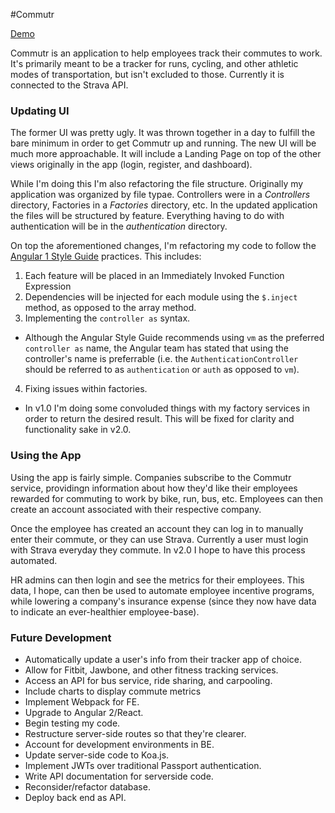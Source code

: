 #Commutr

[Demo](https://frozen-harbor-37769.herokuapp.com/)

Commutr is an application to help employees track their commutes to work. It's primarily meant to be a tracker for
runs, cycling, and other athletic modes of transportation, but isn't excluded to those. Currently it is connected to the
Strava API.

### Updating UI
The former UI was pretty ugly. It was thrown together in a day to fulfill the bare minimum in order to get Commutr up
and running. The new UI will be much more approachable. It will include a Landing Page on top of the other views
originally in the app (login, register, and dashboard).

While I'm doing this I'm also refactoring the file structure. Originally my application was organized by file typae.
Controllers were in a *Controllers* directory, Factories in a *Factories* directory, etc. In the updated application the
files will be structured by feature. Everything having to do with authentication will be in the *authentication* directory.

On top the aforementioned changes, I'm refactoring my code to follow the [Angular 1 Style Guide](https://github.com/johnpapa/angular-styleguide/tree/master/a1)
practices. This includes:

1. Each feature will be placed in an Immediately Invoked Function Expression
2. Dependencies will be injected for each module using the `$.inject` method, as opposed to the array method.
3. Implementing the `controller as` syntax.
  - Although the Angular Style Guide recommends using `vm` as the preferred `controller as` name, the Angular
  team has stated that using the controller's name is preferrable (i.e. the `AuthenticationController` should be
  referred to as `authentication` or `auth` as opposed to `vm`).
4. Fixing issues within factories.
  - In v1.0 I'm doing some convoluded things with my factory services in order to return the desired result. This will be
  fixed for clarity and functionality sake in v2.0.


### Using the App
Using the app is fairly simple. Companies subscribe to the Commutr service, providingn information about how they'd like
their employees rewarded for commuting to work by bike, run, bus, etc. Employees can then create an account associated with
their respective company.

Once the employee has created an account they can log in to manually enter their commute, or they can use Strava.
Currently a user must login with Strava everyday they commute. In v2.0 I hope to have this process automated.

HR admins can then login and see the metrics for their employees. This data, I hope, can then be used to automate employee
incentive programs, while lowering a company's insurance expense (since they now have data to indicate an ever-healthier
employee-base).

### Future Development
- Automatically update a user's info from their tracker app of choice.
- Allow for Fitbit, Jawbone, and other fitness tracking services.
- Access an API for bus service, ride sharing, and carpooling.
- Include charts to display commute metrics
- Implement Webpack for FE.
- Upgrade to Angular 2/React.
- Begin testing my code.
- Restructure server-side routes so that they're clearer.
- Account for development environments in BE.
- Update server-side code to Koa.js.
- Implement JWTs over traditional Passport authentication.
- Write API documentation for serverside code.
- Reconsider/refactor database.
- Deploy back end as API.
